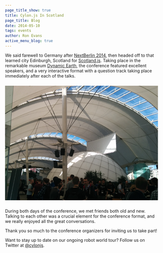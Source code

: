 ```yaml
---
page_title_show: true
title: Cylon.js In Scotland
page_title: Blog
date: 2014-05-10
tags: events
author: Ron Evans
active_menu_blog: true
---
```


We said farewell to Germany after [NextBerlin 2014](http://nextberlin.eu/), then headed off to that learned city Edinburgh, Scotland for [Scotland.js](http://scotlandjs.com/). Taking place in the remarkable museum [Dynamic Earth](http://www.dynamicearth.co.uk/), the conference featured excellent speakers, and a very interactive format with a question track taking place immediately after each of the talks.

<img src="/images/blog/scotland-js-2014.png" alt="Scotland.js 2014" style="margin: 10px 0;">

During both days of the conference, we met friends both old and new. Talking to each other was a crucial element for the conference format, and we really enjoyed all the great conversations.

Thank you so much to the conference organizers for inviting us to take part!

Want to stay up to date on our ongoing robot world tour? Follow us on Twitter at [@cylonjs](http://twitter.com/cylonjs).

